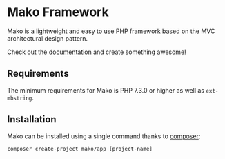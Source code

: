 # Mako Framework

Mako is a lightweight and easy to use PHP framework based on the MVC architectural design pattern.

Check out the [documentation](http://makoframework.com/docs) and create something awesome!

## Requirements

The minimum requirements for Mako is PHP 7.3.0 or higher as well as `ext-mbstring`.

## Installation

Mako can be installed using a single command thanks to [composer](https://packagist.org):

```
composer create-project mako/app [project-name]
```
